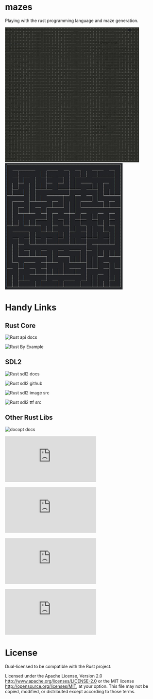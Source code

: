 # mazes

Playing with the rust programming language and maze generation.

![Basic Maze](resources/binary-tree.jpg)
![Sidewinder Maze](resources/sidewinder.jpg)



# Handy Links

## Rust Core

![Rust api docs](https://doc.rust-lang.org/std/)

![Rust By Example](http://rustbyexample.com/)

## SDL2

![Rust sdl2 docs](https://angrylawyer.github.io/rust-sdl2/sdl2/)

![Rust sdl2 github](https://github.com/AngryLawyer/rust-sdl2)

![Rust sdl2 image src](https://github.com/xsleonard/rust-sdl2_image/blob/master/src/sdl2_image/)

![Rust sdl2 ttf src](https://github.com/andelf/rust-sdl2_ttf/tree/master/src/sdl2_ttf)

## Other Rust Libs

![docopt docs](http://burntsushi.net/rustdoc/docopt/)

![itertools docs](https://bluss.github.io/rust-itertools/doc/itertools/index.html)

![num docs](https://rust-num.github.io/num/num/index.html)

![petgraph docs](https://bluss.github.io/petulant-avenger-graphlibrary/doc/petgraph/index.html)

![smallvec docs](http://doc.servo.org/smallvec/index.html)


# License

Dual-licensed to be compatible with the Rust project.

Licensed under the Apache License, Version 2.0 http://www.apache.org/licenses/LICENSE-2.0 or the MIT license http://opensource.org/licenses/MIT, at your option. This file may not be copied, modified, or distributed except according to those terms.
